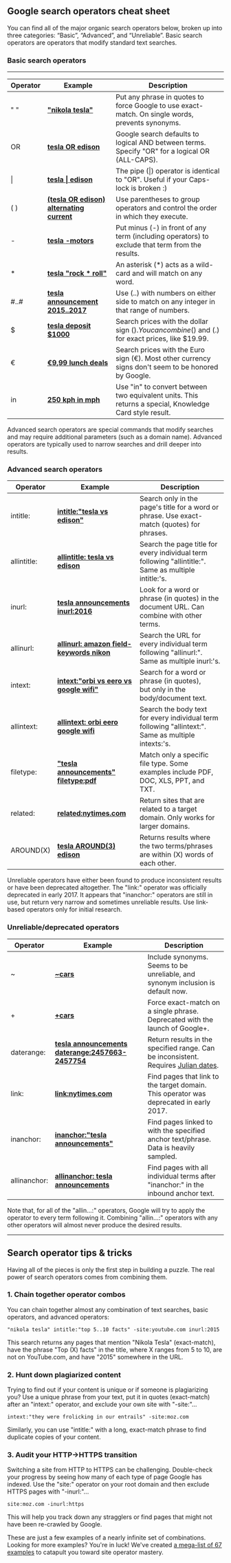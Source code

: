## Google search operators cheat sheet

You can find all of the major organic search operators below, broken up into three categories: “Basic”, “Advanced”, and “Unreliable”. Basic search operators are operators that modify standard text searches.

### Basic search operators 
---
| Operator | Example| Description|
|-----------|---------|-------|
| " " | **["nikola tesla"](https://www.google.com/search?q=%22nikola+tesla%22&*)**  |Put any phrase in quotes to force Google to use exact-match. On single words, prevents synonyms. |
| OR | **[tesla OR edison](https://www.google.com/search?q=tesla+OR+edison)**  |Google search defaults to logical AND between terms. Specify "OR" for a logical OR (ALL-CAPS). |
| \| | **[tesla \| edison](https://www.google.com/search?q=tesla+%7C+edison)**  |The pipe (\|) operator is identical to "OR". Useful if your Caps-lock is broken :) |
| ( ) | **[(tesla OR edison) alternating current](https://www.google.com/search?q=(tesla+OR+edison)+alternating+current)**  |Use parentheses to group operators and control the order in which they execute. |
| - | **[tesla -motors](https://www.google.com/search?q=tesla+-motors)** |Put minus (-) in front of any term (including operators) to exclude that term from the results. |
| * | **[tesla "rock \* roll"](https://www.google.com/search?q=tesla+%22rock+*+roll%22)** | An asterisk (\*) acts as a wild-card and will match on any word. |
| #..# | **[tesla announcement 2015..2017](https://www.google.com/search?q=tesla+announcement+2015..2017)** | Use (..) with numbers on either side to match on any integer in that range of numbers. |
| $ | **[tesla deposit $1000](https://www.google.com/search?q=tesla+deposit+%241000)** | Search prices with the dollar sign ($). You can combine ($) and (.) for exact prices, like $19.99. |
| € | **[€9,99 lunch deals](https://www.google.com/search?q=%E2%82%AC9%2C99+lunch+deals)** | Search prices with the Euro sign (€). Most other currency signs don't seem to be honored by Google.  |
| in | **[250 kph in mph](https://www.google.com/search?q=250+kph+in+mph)** | Use "in" to convert between two equivalent units. This returns a special, Knowledge Card style result. |

Advanced search operators are special commands that modify searches and may require additional parameters (such as a domain name). Advanced operators are typically used to narrow searches and drill deeper into results.

### Advanced search operators

| Operator | Example| Description|
|-----------|---------|-------|
| intitle: | **[intitle:"tesla vs edison"](https://www.google.com/search?q=intitle:%22tesla+vs+edison%22)** | Search only in the page's title for a word or phrase. Use exact-match (quotes) for phrases. |
| allintitle: | **[allintitle: tesla vs edison](https://www.google.com/search?q=allintitle:+tesla+vs+edison)** | Search the page title for every individual term following "allintitle:". Same as multiple intitle:'s. |
| inurl: | **[tesla announcements inurl:2016](https://www.google.com/search?q=tesla+announcements+inurl:2016)** | Look for a word or phrase (in quotes) in the document URL. Can combine with other terms. |
| allinurl: | **[allinurl: amazon field-keywords nikon](https://www.google.com/search?q=allinurl:+amazon+field-keywords+nikon)** | Search the URL for every individual term following "allinurl:". Same as multiple inurl:'s. |
| intext: | **[intext:"orbi vs eero vs google wifi"](https://www.google.com/search?q=intext:%22orbi+vs+eero+vs+google+wifi%22)** | Search for a word or phrase (in quotes), but only in the body/document text. |
| allintext: | **[allintext: orbi eero google wifi](https://www.google.com/search?q=allintext:+orbi+eero+google+wifi)** | Search the body text for every individual term following "allintext:". Same as multiple intexts:'s. |
| filetype: | **["tesla announcements" filetype:pdf](https://www.google.com/search?q=%22tesla+announcements%22+filetype:pdf)** | Match only a specific file type. Some examples include PDF, DOC, XLS, PPT, and TXT. |
| related: | **[related:nytimes.com](https://www.google.com/search?q=related:nytimes.com)** | Return sites that are related to a target domain. Only works for larger domains. |
| AROUND(X) | **[tesla AROUND(3) edison](https://www.google.com/search?q=tesla+AROUND(3)+edison)** | Returns results where the two terms/phrases are within (X) words of each other. |

Unreliable operators have either been found to produce inconsistent results or have been deprecated altogether. The "link:" operator was officially deprecated in early 2017. It appears that "inanchor:" operators are still in use, but return very narrow and sometimes unreliable results. Use link-based operators only for initial research.

### Unreliable/deprecated operators
| Operator | Example| Description|
|-----------|---------|-------|
| ~ | **[~cars](https://www.google.com/search?q=~cars)**  |Include synonyms. Seems to be unreliable, and synonym inclusion is default now. |
| + | **[+cars](https://www.google.com/search?q=%2Bcars)** | Force exact-match on a single phrase. Deprecated with the launch of Google+. |
| daterange: | **[tesla announcements daterange:2457663-2457754](https://www.google.com/search?q=tesla+announcements+daterange:2457663-2457754)** | Return results in the specified range. Can be inconsistent. Requires [Julian dates](http://aa.usno.navy.mil/data/docs/JulianDate.php). |
| link: | **[link:nytimes.com](https://www.google.com/search?q=link:nytimes.com)** | Find pages that link to the target domain. This operator was deprecated in early 2017. |
| inanchor: | **[inanchor:"tesla announcements"](https://www.google.com/search?q=inanchor:)** | Find pages linked to with the specified anchor text/phrase. Data is heavily sampled. |
| allinanchor: | **[allinanchor: tesla announcements](https://www.google.com/search?q=allinanchor:+tesla+announcements)** | Find pages with all individual terms after "inanchor:" in the inbound anchor text. |

Note that, for all of the "allin...:" operators, Google will try to apply the operator to every term following it. Combining "allin...:" operators with any other operators will almost never produce the desired results.

___

## Search operator tips & tricks

Having all of the pieces is only the first step in building a puzzle. The real power of search operators comes from combining them.

### 1\. Chain together operator combos

You can chain together almost any combination of text searches, basic operators, and advanced operators:

```
"nikola tesla" intitle:"top 5..10 facts" -site:youtube.com inurl:2015
```

This search returns any pages that mention "Nikola Tesla" (exact-match), have the phrase "Top (X) facts" in the title, where X ranges from 5 to 10, are not on YouTube.com, and have "2015" somewhere in the URL.

### 2. Hunt down plagiarized content

Trying to find out if your content is unique or if someone is plagiarizing you? Use a unique phrase from your text, put it in quotes (exact-match) after an "intext:" operator, and exclude your own site with "-site:"...

```
intext:"they were frolicking in our entrails" -site:moz.com
```

Similarly, you can use "intitle:" with a long, exact-match phrase to find duplicate copies of your content.

### 3\. Audit your HTTP->HTTPS transition

Switching a site from HTTP to HTTPS can be challenging. Double-check your progress by seeing how many of each type of page Google has indexed. Use the "site:" operator on your root domain and then exclude HTTPS pages with "-inurl:"...

```
site:moz.com -inurl:https
```

This will help you track down any stragglers or find pages that might not have been re-crawled by Google.

These are just a few examples of a nearly infinite set of combinations. Looking for more examples? You're in luck! We've created [a mega-list of 67 examples](https://moz.com/blog/mastering-google-search-operators-in-67-steps) to catapult you toward site operator mastery.
